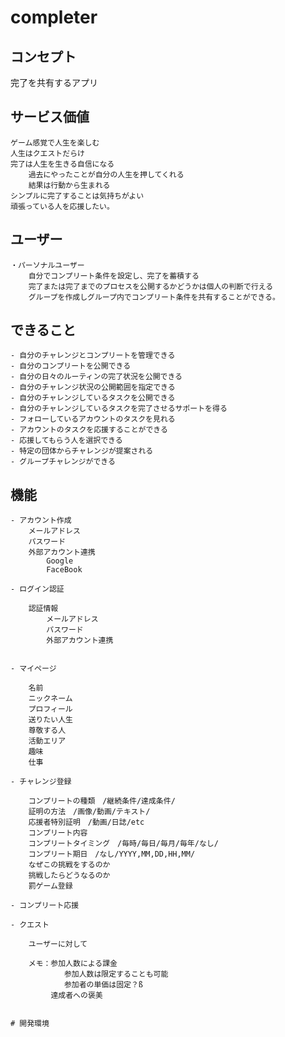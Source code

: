 # completer

## コンセプト

完了を共有するアプリ

## サービス価値

    ゲーム感覚で人生を楽しむ
    人生はクエストだらけ
    完了は人生を生きる自信になる
        過去にやったことが自分の人生を押してくれる
        結果は行動から生まれる
    シンプルに完了することは気持ちがよい
    頑張っている人を応援したい。

## ユーザー

    ・パーソナルユーザー
        自分でコンプリート条件を設定し、完了を蓄積する
        完了または完了までのプロセスを公開するかどうかは個人の判断で行える
        グループを作成しグループ内でコンプリート条件を共有することができる。


## できること

    - 自分のチャレンジとコンプリートを管理できる
    - 自分のコンプリートを公開できる
    - 自分の日々のルーティンの完了状況を公開できる
    - 自分のチャレンジ状況の公開範囲を指定できる
    - 自分のチャレンジしているタスクを公開できる
    - 自分のチャレンジしているタスクを完了させるサポートを得る
    - フォローしているアカウントのタスクを見れる
    - アカウントのタスクを応援することができる
    - 応援してもらう人を選択できる
    - 特定の団体からチャレンジが提案される
    - グループチャレンジができる
    

## 機能

    - アカウント作成
        メールアドレス
        パスワード
        外部アカウント連携
            Google
            FaceBook
    
    - ログイン認証

        認証情報
            メールアドレス
            パスワード
            外部アカウント連携
        

    - マイページ

        名前
        ニックネーム
        プロフィール
        送りたい人生
        尊敬する人
        活動エリア
        趣味
        仕事

    - チャレンジ登録

        コンプリートの種類　/継続条件/達成条件/
        証明の方法　/画像/動画/テキスト/
        応援者特別証明　/動画/日誌/etc
        コンプリート内容
        コンプリートタイミング　/毎時/毎日/毎月/毎年/なし/ 
        コンプリート期日　/なし/YYYY,MM,DD,HH,MM/
        なぜこの挑戦をするのか
        挑戦したらどうなるのか
        罰ゲーム登録　

    - コンプリート応援

    - クエスト

        ユーザーに対して

        メモ：参加人数による課金
                参加人数は限定することも可能
                参加者の単価は固定？ß
             達成者への褒美


    # 開発環境

    


